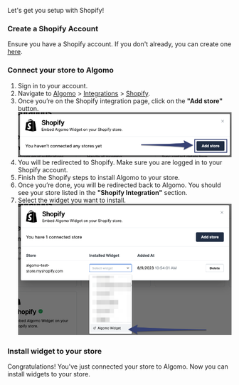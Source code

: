 Let's get you setup with Shopify!

### Create a Shopify Account

Ensure you have a Shopify account. If you don't already, you can create one [here](https://www.shopify.com/).

### Connect your store to Algomo

1. Sign in to your account.
2. Navigate to [Algomo](https://app.algomo.com/) > [Integrations](https://app.algomo.com/integrations) > [Shopify](https://app.algomo.com/integrations/shopify).
3. Once you’re on the Shopify integration page, click on the **"Add store"** button.
   ![add_store](./images/add_store.png)
4. You will be redirected to Shopify. Make sure you are logged in to your Shopify account.
5. Finish the Shopify steps to install Algomo to your store.
6. Once you’re done, you will be redirected back to Algomo. You should see your store listed in the **"Shopify Integration"** section.
7. Select the widget you want to install.
   ![connected_stores](./images/add_widget.png)

### Install widget to your store

Congratulations! You've just connected your store to Algomo. Now you can install widgets to your store.
